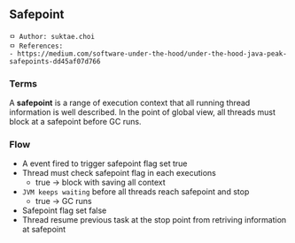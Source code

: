 ## Safepoint

```
ㅁ Author: suktae.choi
ㅁ References:
- https://medium.com/software-under-the-hood/under-the-hood-java-peak-safepoints-dd45af07d766
```

### Terms

A **safepoint** is a range of execution context that all running thread information is well described. In the point of global view, all threads must block at a safepoint before GC runs.

### Flow

- A event fired to trigger safepoint flag set true
- Thread must check safepoint flag in each executions
  - true -> block with saving all context
- `JVM keeps waiting` before all threads reach safepoint and stop
  - true -> GC runs
- Safepoint flag set false
- Thread resume previous task at the stop point from retriving information at safepoint